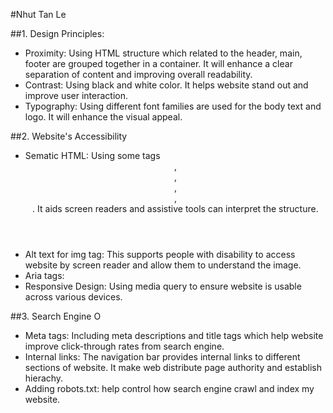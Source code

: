 #Nhut Tan Le

##1. Design Principles: 
- Proximity: Using HTML structure which related to the header, main, footer are grouped together in a container. It will enhance a clear separation of content and improving overall readability.
- Contrast: Using black and white color. It helps website stand out and improve user interaction.
- Typography: Using different font families are used for the body text and logo. It will enhance the visual appeal.
  
##2. Website's Accessibility
- Sematic HTML: Using some tags <header>, <nav>, <main>, <section>, <footer>. It aids screen readers and assistive tools can interpret the structure.
- Alt text for img tag: This supports people with disability to access website by screen reader and allow them to understand the image.
- Aria tags: 
- Responsive Design: Using media query to ensure website is usable across various devices.

##3. Search Engine O
- Meta tags: Including meta descriptions and title tags which help website improve click-through rates from search engine.
- Internal links: The navigation bar provides internal links to different sections of website. It make web distribute page authority and establish hierachy.
- Adding robots.txt: help control how search engine crawl and index my website.
